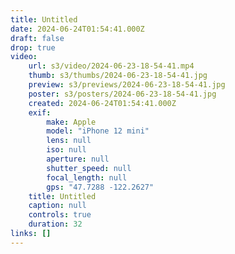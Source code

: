 ```yaml
---
title: Untitled
date: 2024-06-24T01:54:41.000Z
draft: false
drop: true
video:
    url: s3/video/2024-06-23-18-54-41.mp4
    thumb: s3/thumbs/2024-06-23-18-54-41.jpg
    preview: s3/previews/2024-06-23-18-54-41.jpg
    poster: s3/posters/2024-06-23-18-54-41.jpg
    created: 2024-06-24T01:54:41.000Z
    exif:
        make: Apple
        model: "iPhone 12 mini"
        lens: null
        iso: null
        aperture: null
        shutter_speed: null
        focal_length: null
        gps: "47.7288 -122.2627"
    title: Untitled
    caption: null
    controls: true
    duration: 32
links: []
---
```

